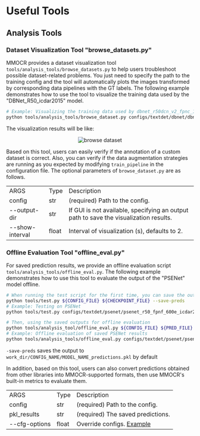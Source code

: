 # Useful Tools

## Analysis Tools

### Dataset Visualization Tool "browse_datasets.py"

MMOCR provides a dataset visualization tool `tools/analysis_tools/browse_datasets.py` to help users troubleshoot possible dataset-related problems. You just need to specify the path to the training config and the tool will automatically plots the images transformed by corresponding data pipelines with the GT labels. The following example demonstrates how to use the tool to visualize the training data used by the "DBNet_R50_icdar2015" model.

```Bash
# Example: Visualizing the training data used by dbnet_r50dcn_v2_fpnc_1200e_icadr2015
python tools/analysis_tools/browse_dataset.py configs/textdet/dbnet/dbnet_r50dcnv2_fpnc_1200e_icdar2015.py
```

The visualization results will be like:

<div align="center">

![browse dataset](https://aicarrier.feishu.cn/space/api/box/stream/download/asynccode/?code=N2E3NzhlY2Q2YmY3OGMzODA4M2IxZWNkY2Q0ZjcyMGVfNWViVUlaUnBraVV3NkJ4dkRLSmRhSDVyZVVnY1dmUEpfVG9rZW46Ym94Y25rNzdCUHNtV1M5Z1hSYUVRRW14OGNiXzE2NjE4NDQzODU6MTY2MTg0Nzk4NV9WNA)

</div>

Based on this tool, users can easily verify if the annotation of a custom dataset is correct. Also, you can verify if the data augmentation strategies are running as you expected by modifying `train_pipeline` in the configuration file. The optional parameters of `browse_dataset.py` are as follows.

|                 |       |                                                                                       |
| --------------- | ----- | ------------------------------------------------------------------------------------- |
| ARGS            | Type  | Description                                                                           |
| config          | str   | (required) Path to the config.                                                        |
| --output-dir    | str   | If GUI is not available, specifying an output path to save the visualization results. |
| --show-interval | float | Interval of visualization (s), defaults to 2.                                         |

### Offline Evaluation Tool "offline_eval.py"

For saved prediction results, we provide an offline evaluation script `tools/analysis_tools/offline_eval.py`. The following example demonstrates how to use this tool to evaluate the output of the "PSENet" model offline.

```Bash
# When running the test script for the first time, you can save the output of the model by specifying the --save-preds parameter
python tools/test.py ${CONFIG_FILE} ${CHECKPOINT_FILE} --save-preds
# Example: Testing on PSENet
python tools/test.py configs/textdet/psenet/psenet_r50_fpnf_600e_icdar2015.py epoch_600.pth --save-preds

# Then, using the saved outputs for offline evaluation
python tools/analysis_tool/offline_eval.py ${CONFIG_FILE} ${PRED_FILE}
# Example: Offline evaluation of saved PSENet results
python tools/analysis_tools/offline_eval.py configs/textdet/psenet/psenet_r50_fpnf_600e_icdar2015.py work_dirs/psenet_r50_fpnf_600e_icdar2015/epoch_600.pth_predictions.pkl
```

`-save-preds` saves the output to `work_dir/CONFIG_NAME/MODEL_NAME_predictions.pkl` by default

In addition, based on this tool, users can also convert predictions obtained from other libraries into MMOCR-supported formats, then use MMOCR's built-in metrics to evaluate them.

|               |       |                                   |
| ------------- | ----- | --------------------------------- |
| ARGS          | Type  | Description                       |
| config        | str   | (required) Path to the config.    |
| pkl_results   | str   | (required) The saved predictions. |
| --cfg-options | float | Override configs. [Example](<>)   |
